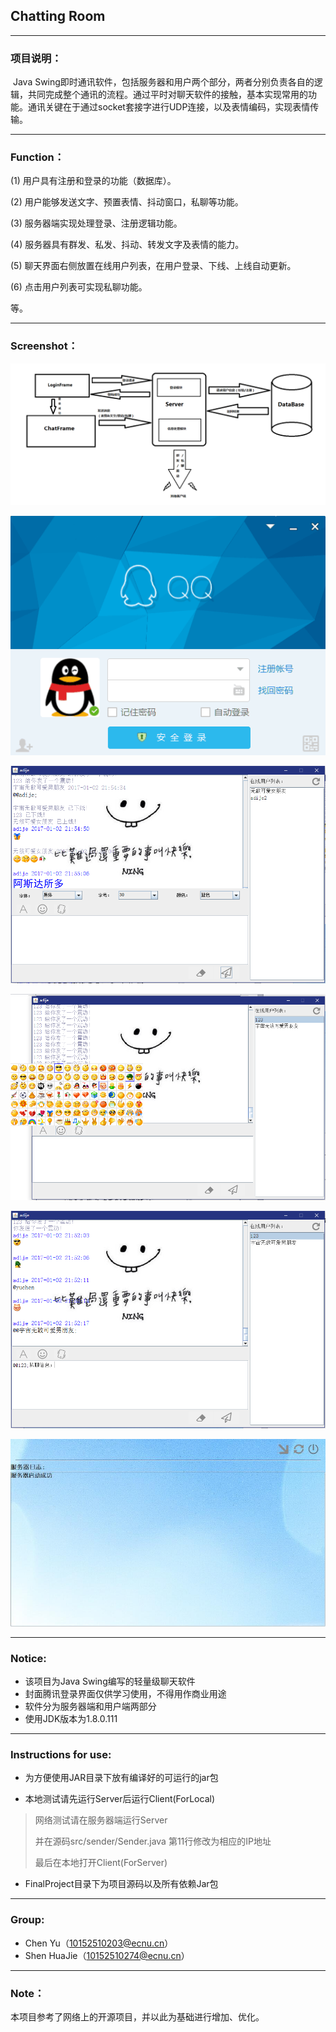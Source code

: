 ## Chatting Room

------

### 项目说明：

​	Java Swing即时通讯软件，包括服务器和用户两个部分，两者分别负责各自的逻辑，共同完成整个通讯的流程。通过平时对聊天软件的接触，基本实现常用的功能。通讯关键在于通过socket套接字进行UDP连接，以及表情编码，实现表情传输。

------

### Function：

(1) 用户具有注册和登录的功能（数据库）。

(2) 用户能够发送文字、预置表情、抖动窗口，私聊等功能。

(3) 服务器端实现处理登录、注册逻辑功能。

(4) 服务器具有群发、私发、抖动、转发文字及表情的能力。

(5) 聊天界面右侧放置在线用户列表，在用户登录、下线、上线自动更新。

(6) 点击用户列表可实现私聊功能。

等。

------

### Screenshot：

![项目结构](screenshot/struct.png)



![登录界面](screenshot/login.png)



![聊天界面](screenshot/chat.png)

![表情框](screenshot/emojy.png)

![一对一聊天](screenshot/P2P.png)

![服务器截图](screenshot/server.jpg)



------

### Notice:

- 该项目为Java Swing编写的轻量级聊天软件
- 封面腾讯登录界面仅供学习使用，不得用作商业用途
- 软件分为服务器端和用户端两部分
- 使用JDK版本为1.8.0.111

------

### Instructions for use:

- 为方便使用JAR目录下放有编译好的可运行的jar包


- 本地测试请先运行Server后运行Client(ForLocal)

> 网络测试请在服务器端运行Server
>
> 并在源码src/sender/Sender.java 第11行修改为相应的IP地址
>
> 最后在本地打开Client(ForServer)

- FinalProject目录下为项目源码以及所有依赖Jar包



------

### Group:

- Chen Yu（10152510203@ecnu.cn）
- Shen HuaJie（10152510274@ecnu.cn）

------

### Note：

本项目参考了网络上的开源项目，并以此为基础进行增加、优化。

